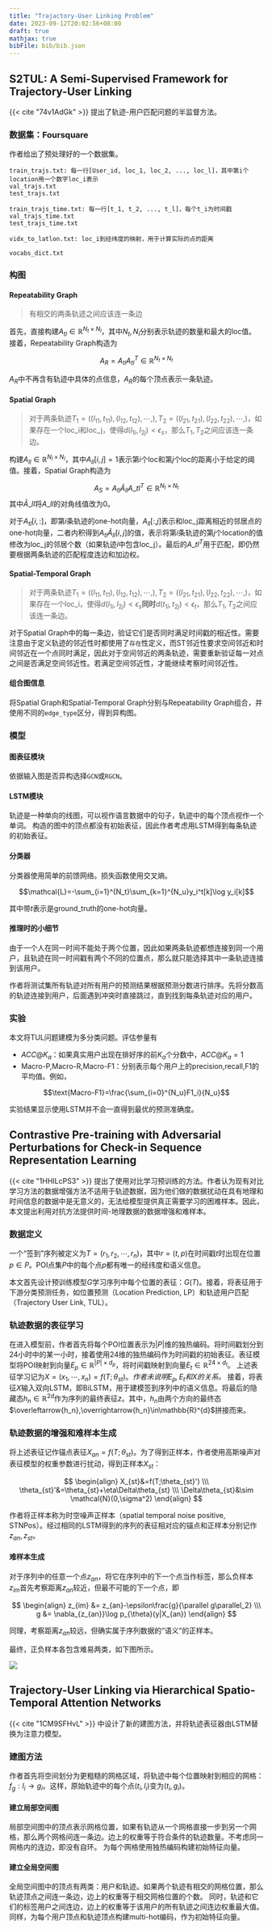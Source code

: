```yaml
---
title: "Trajactory-User Linking Problem"
date: 2023-09-12T20:02:56+08:00
draft: true
mathjax: true
bibFile: bib/bib.json
---
```


## S2TUL: A Semi-Supervised Framework for Trajectory-User Linking

{{< cite "74v1AdGk" >}} 提出了轨迹-用户匹配问题的半监督方法。

### 数据集：Foursquare

作者给出了预处理好的一个数据集。

```text
train_trajs.txt: 每一行[User_id, loc_1, loc_2, ..., loc_l]，其中第i个location用一个数字loc_i表示
val_trajs.txt
test_trajs.txt

train_trajs_time.txt: 每一行[t_1, t_2, ..., t_l]，每个t_i为时间戳
val_trajs_time.txt
test_trajs_time.txt

vidx_to_latlon.txt: loc_i到经纬度的映射，用于计算实际的点的距离

vocabs_dict.txt
```

### 构图

#### Repeatability Graph

> 有相交的两条轨迹之间应该连一条边

首先，直接构建$A_{tl}\in \mathbb{R}^{N_t\times N_l}$，其中$N_t,N_l$分别表示轨迹的数量和最大的loc值。
接着，Repeatability Graph构造为

$$A_R=A_{tl}A_{tl}^T\in\mathbb{R}^{N_t\times N_t}$$

$A_R$中不再含有轨迹中具体的点信息，$A_R$的每个顶点表示一条轨迹。

#### Spatial Graph

> 对于两条轨迹$T_1=((l_{11},t_{11}),(l_{12},t_{12}),\cdots,),T_2=((l_{21},t_{21}),(l_{22},t_{22}),\cdots,)$，如果存在一个loc\_i和loc\_j，使得$d(l_{1i},l_{2j})<\epsilon_s$，那么$T_1,T_2$之间应该连一条边。

构建$A_{ll}\in\mathbb{R}^{N_l\times N_l}$，其中$A_{ll}[i,j]=1$表示第$i$个loc和第$j$个loc的距离小于给定的阈值。接着，Spatial Graph构造为

$$A_S=A_{tl}\tilde{A}_{ll}A\_{tl}^T\in\mathbb{R}^{N_t\times N_t}$$
其中$\tilde{A}\_{ll}$将$A\_{ll}$的对角线值改为0。

对于$A_{tl}[i,:]$，即第$i$条轨迹的one-hot向量，$A_{ll}[:,j]$表示和loc\_j距离相近的邻居点的one-hot向量，二者内积得到$A_{tl}\tilde{A}_{ll}[i,j]$的值，表示将第$i$条轨迹的第$j$个location的值修改为loc\_j的邻居个数（如果轨迹$i$中包含loc\_j）。最后的$A\_{tl}^T$用于匹配，即仍然要根据两条轨迹的匹配程度连边和加边权。

#### Spatial-Temporal Graph

> 对于两条轨迹$T_1=((l_{11},t_{11}),(l_{12},t_{12}),\cdots,),T_2=((l_{21},t_{21}),(l_{22},t_{22}),\cdots,)$，如果存在一个loc\_i，使得$d(l_{1i},l_{2j})<\epsilon_s$**同时**$d(t_{1i},t_{2j})<\epsilon_t$，那么$T_1,T_2$之间应该连一条边。

对于Spatial Graph中的每一条边，验证它们是否同时满足时间戳的相近性。需要注意由于定义轨迹的邻近性时都使用了`存在`性定义，而ST邻近性要求空间邻近和时间邻近在一个点同时满足，因此对于空间邻近的两条轨迹，需要重新验证每一对点之间是否满足空间邻近性。若满足空间邻近性，才能继续考察时间邻近性。

#### 组合图信息

将Spatial Graph和Spatial-Temporal Graph分别与Repeatability Graph组合，并使用不同的`edge_type`区分，得到异构图。

### 模型

#### 图表征模块

依据输入图是否异构选择`GCN`或`RGCN`。

#### LSTM模块

轨迹是一种单向的线图，可以视作语言数据中的句子，轨迹中的每个顶点视作一个单词。
构造的图中的顶点都没有初始表征，因此作者考虑用LSTM得到每条轨迹的初始表征。

#### 分类器

分类器使用简单的前馈网络。损失函数使用交叉熵。

$$\mathcal{L}=-\sum_{i=1}^{N_t}\sum_{k=1}^{N_u}y_i^t[k]\log y_i[k]$$

其中带$t$表示是ground_truth的one-hot向量。

#### 推理时的小细节

由于一个人在同一时间不能处于两个位置，因此如果两条轨迹都想连接到同一个用户，且轨迹在同一时间戳有两个不同的位置点，那么就只能选择其中一条轨迹连接到该用户。

作者将测试集所有轨迹对所有用户的预测结果根据预测分数进行排序。先将分数高的轨迹连接到用户，后面遇到冲突时直接跳过，直到找到每条轨迹对应的用户。

### 实验

本文将TUL问题建模为多分类问题。评估参量有

- $ACC@K_a$：如果真实用户出现在排好序的前$K_a$个分数中，$ACC@K_a=1$
- Macro-P,Macro-R,Macro-F1：分别表示每个用户上的precision,recall,F1的平均值。例如，

$$\text{Macro-F1}=\frac{\sum_{i=0}^{N_u}F1_i}{N_u}$$

实验结果显示使用LSTM并不会一直得到最优的预测准确度。

## Contrastive Pre-training with Adversarial Perturbations for Check-in Sequence Representation Learning

{{< cite "1HHILcPS3" >}} 提出了使用对比学习预训练的方法。作者认为现有对比学习方法的数据增强方法不适用于轨迹数据，因为他们做的数据扰动在具有地理和时间信息的数据中是无意义的，无法给模型提供真正需要学习的困难样本。因此，本文提出利用对抗方法提供时间-地理数据的数据增强和难样本。

### 数据定义

一个“签到”序列被定义为$T=(r_1,r_2,\cdots,r_n)$，其中$r=(t,p)$在时间戳$t$时出现在位置$p\in P$。POI点集$P$中的每个点$p$都有唯一的经纬度和语义信息。

本文首先设计预训练模型$G$学习序列中每个位置的表征：$G(T)$。接着，将表征用于下游分类预测任务，如位置预测（Location Prediction, LP）和轨迹用户匹配（Trajectory User Link, TUL）。

### 轨迹数据的表征学习

在进入模型前，作者首先将每个POI位置表示为$|P|$维的独热编码。将时间戳划分到24小时中的某一小时，接着使用24维的独热编码作为时间戳的初始表征。表征模型将POI映射到向量$E_p\in \mathbb{R}^{|P|\times d_p}$，将时间戳映射到向量$E_t\in \mathbb{R}^{24\times d_t}$。
上述表征学习记为$X=(x_1,\cdots,x_n)=f(T;\theta_{st})$。*作者未说明$E_p,E_t$和$X$的关系。*
接着，将表征$X$输入双向LSTM，即BiLSTM，用于建模签到序列中的语义信息。将最后的隐藏态$h_n\in\mathbb{R}^{2d}$作为序列的最终表征$z$。其中，$h_n$由两个方向的最终态$\overleftarrow{h_n},\overrightarrow{h_n}\in\mathbb{R}^{d}$拼接而来。

### 轨迹数据的增强和难样本生成

将上述表征记作锚点表征$X_{an}=f(T;\theta_{st})$。为了得到正样本，作者使用高斯噪声对表征模型的权重参数进行扰动，得到正样本$X_{st}$：

$$
\begin{align}
X_{st}&=f(T;\theta_{st}') \\\
\theta_{st}'&=\theta_{st}+\eta\Delta\theta_{st} \\\
\Delta\theta_{st}&\sim \mathcal{N}(0,\sigma^2)
\end{align}
$$

作者将正样本称为时空噪声正样本（spatial temporal noise positive, STNPos）。经过相同的LSTM得到的序列的表征相对应的锚点和正样本分别记作$z_{an},z_{st}$。

#### 难样本生成

对于序列中的任意一个点$z_{an}$，将它在序列中的下一个点当作标签，那么负样本$z_{im}$首先考察距离$z_{an}$较近，但最不可能的下一个点，即

$$
\begin{align}
z_{im} &= z_{an}-\epsilon\frac{g}{\parallel g\parallel_2} \\\
g &= \nabla_{z_{an}}\log p_{\theta}(y|X_{an})
\end{align}
$$

同理，考察距离$z_{an}$较远，但确实属于序列数据的“语义”的正样本。

最终，正负样本各包含难易两类，如下图所示。

<img src="https://raw.githubusercontent.com/yliuhz/blogs/master/content/posts/images/iShot_2023-09-20_20.32.08.png" />

## Trajectory-User Linking via Hierarchical Spatio-Temporal Attention Networks

{{< cite "1CM9SFHvL" >}} 中设计了新的建图方法，并将轨迹表征器由LSTM替换为注意力模型。

### 建图方法

作者首先将空间划分为更粗糙的网格区域，将轨迹中每个位置映射到相应的网格：$f_g:l_i\to g_i$。这样，原始轨迹中的每个点$(t_i,l_i)$变为$(t_i,g_i)$。

#### 建立局部空间图

局部空间图中的顶点表示网格位置，如果有轨迹从一个网格直接一步到另一个网格，那么两个网格间连一条边。边上的权重等于符合条件的轨迹数量。不考虑同一网格内的连边，即没有自环。
为每个网格使用独热编码构建初始特征向量。

#### 建立全局空间图

全局空间图中的顶点有两类：用户和轨迹。如果两个轨迹有相交的网格位置，那么轨迹顶点之间连一条边，边上的权重等于相交网格位置的个数。
同时，轨迹和它们的标签用户之间连边，边上的权重等于该用户的所有轨迹之间连边权重最大值。同样，为每个用户顶点和轨迹顶点构建multi-hot编码，作为初始特征向量。